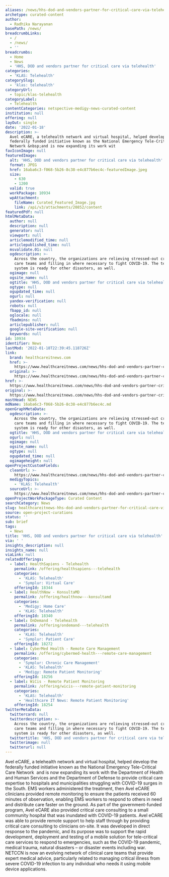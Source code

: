 ```yaml
---
aliases: /news/hhs-dod-and-vendors-partner-for-critical-care-via-telehealth
archetype: curated-content
author:
  - Radhika Narayanan
basePath: /news/
breadcrumbLinks:
  - /
  - /news/
  - ''
breadcrumbs:
  - Home
  - News
  - 'HHS, DOD and vendors partner for critical care via telehealth'
categories:
  - 'KLAS: Telehealth'
categorySlug:
  - 'klas: telehealth'
categoryUrl:
  - topic/klas-telehealth
categoryLabel:
  - Telehealth
contentCategories: netspective-medigy-news-curated-content
institution: null
offering: null
layOut: single
date: '2022-01-18'
description: >-
  Avel eCARE, a telehealth network and virtual hospital, helped develop the
  federally funded initiative known as the National Emergency Tele-Critical Care
  Network &nbsp;and is now expanding its work wit
favIconImage: null
featuredImage:
  alt: 'HHS, DOD and vendors partner for critical care via telehealth'
  format: JPEG
  href: 16aba6c3-f068-5b26-8c38-e4c877b6ec4c-featuredImage.jpeg
  size:
    - 630
    - 1200
  valid: true
  workPackage: 10934
  wpAttachment:
    fileName: Curated_Featured_Image.jpg
    link: /api/v3/attachments/20852/content
featuredPdf: null
htmlMetaData:
  author: null
  description: null
  generator: null
  viewport: null
  articlemodified_time: null
  articlepublished_time: null
  msvalidate.01: null
  ogdescription: >-
    Across the country, the organizations are relieving stressed-out critical
    care teams and filling in where necessary to fight COVID-19. The telehealth
    system is ready for other disasters, as well.
  ogimage: null
  ogsite_name: null
  ogtitle: 'HHS, DOD and vendors partner for critical care via telehealth'
  ogtype: null
  ogupdated_time: null
  ogurl: null
  yandex-verification: null
  robots: null
  fbapp_id: null
  oglocale: null
  fbadmins: null
  articlepublisher: null
  google-site-verification: null
  keywords: null
id: 10934
identifier: News
lastMod: '2022-01-18T22:39:45.118726Z'
link:
  brand: healthcareitnews.com
  href: >-
    https://www.healthcareitnews.com/news/hhs-dod-and-vendors-partner-critical-care-telehealth
  original: >-
    https://www.healthcareitnews.com/news/hhs-dod-and-vendors-partner-critical-care-telehealth
href: >-
  https://www.healthcareitnews.com/news/hhs-dod-and-vendors-partner-critical-care-telehealth
original: >-
  https://www.healthcareitnews.com/news/hhs-dod-and-vendors-partner-critical-care-telehealth
mastHead: NEWS
mdName: 16aba6c3-f068-5b26-8c38-e4c877b6ec4c.md
openGraphMetaData:
  ogdescription: >-
    Across the country, the organizations are relieving stressed-out critical
    care teams and filling in where necessary to fight COVID-19. The telehealth
    system is ready for other disasters, as well.
  ogtitle: 'HHS, DOD and vendors partner for critical care via telehealth'
  ogurl: null
  ogimage: null
  ogsite_name: null
  ogtype: null
  ogupdated_time: null
  ogimageheight: null
openProjectCustomFields:
  cleanUrl: >-
    https://www.healthcareitnews.com/news/hhs-dod-and-vendors-partner-critical-care-telehealth
  medigyTopics:
    - 'KLAS: Telehealth'
  sourceUrl: >-
    https://www.healthcareitnews.com/news/hhs-dod-and-vendors-partner-critical-care-telehealth
openProjectWorkPackageType: Curated Content
searchCategory: News
slug: healthcareitnews-hhs-dod-and-vendors-partner-for-critical-care-via-telehealth
source: open-project-curations
status: ''
sub: brief
tags:
  - News
title: 'HHS, DOD and vendors partner for critical care via telehealth'
via: ' '
insights_description: null
insights_name: null
viaLink: null
relatedOfferings:
  - label: HealthSapiens - Telehealth
    permalink: /offering/healthsapiens---telehealth
    categories:
      - 'KLAS: Telehealth'
      - 'Symplur: Virtual Care'
    offeringId: 18344
  - label: HealthNow - KonsultaMD
    permalink: /offering/healthnow---konsultamd
    categories:
      - 'Medigy: Home Care'
      - 'KLAS: Telehealth'
    offeringId: 18340
  - label: OnDemand - Telehealth
    permalink: /offering/ondemand---telehealth
    categories:
      - 'KLAS: Telehealth'
      - 'Symplur: Patient Care'
    offeringId: 18272
  - label: CyberMed Health - Remote Care Management
    permalink: /offering/cybermed-health---remote-care-management
    categories:
      - 'Symplur: Chronic Care Management'
      - 'KLAS: Telehealth'
      - 'Medigy: Remote Patient Monitoring'
    offeringId: 18256
  - label: WiCis - Remote Patient Monitoring
    permalink: /offering/wicis---remote-patient-monitoring
    categories:
      - 'KLAS: Telehealth'
      - 'Healthcare IT News: Remote Patient Monitoring'
    offeringId: 18254
twitterMetaData:
  twittercard: null
  twitterdescription: >-
    Across the country, the organizations are relieving stressed-out critical
    care teams and filling in where necessary to fight COVID-19. The telehealth
    system is ready for other disasters, as well.
  twittertitle: 'HHS, DOD and vendors partner for critical care via telehealth'
  twitterimage: null
  twitterurl: null
---
```

<p>Avel eCARE, a telehealth network and virtual hospital, helped develop the federally funded initiative known as the National Emergency Tele-Critical Care Network &nbsp;and is now expanding its work with the Department of Health and Human Services and the Department of Defense to provide critical care expertise to hospitals and municipalities struggling with COVID-19 surges in the South.
EMS workers administered the treatment, then Avel eCARE clinicians provided remote monitoring to ensure the patients received 60 minutes of observation, enabling EMS workers to respond to others in need and distribute care faster on the ground.
As part of the government-funded program, Avel eCARE also provided critical care consulting to a small community hospital that was inundated with COVID-19 patients.
Avel eCARE was able to provide remote support to help staff through by providing critical care consulting to clinicians on-site.
It was developed in direct response to the pandemic, and its purpose was to support the rapid development, deployment and testing of a mobile solution for tele-critical care services to respond to emergencies, such as the COVID-19 pandemic, medical trauma, natural disasters – or disaster events including war.
NETCCN is now an evolving network of clinical care teams that provide expert medical advice, particularly related to managing critical illness from severe COVID-19 infection to any individual who needs it using mobile device applications.</p>